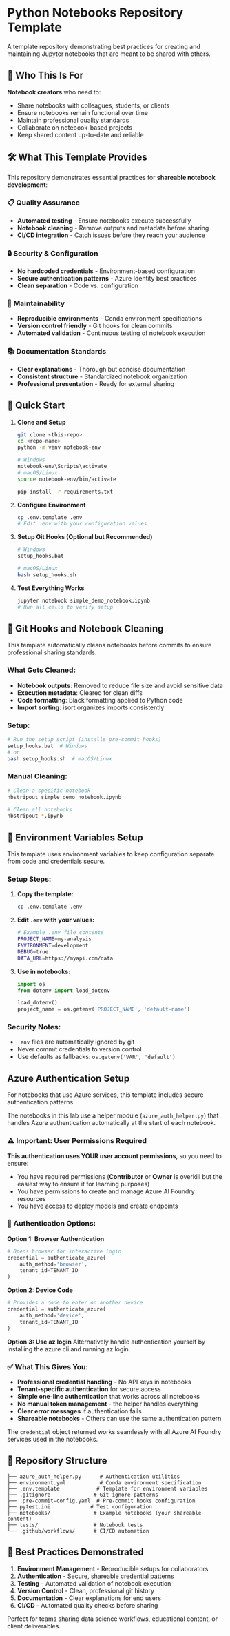 # Python Notebooks Repository Template

A template repository demonstrating best practices for creating and maintaining Jupyter notebooks that are meant to be shared with others.

## 🎯 Who This Is For

**Notebook creators** who need to:
- Share notebooks with colleagues, students, or clients
- Ensure notebooks remain functional over time
- Maintain professional quality standards
- Collaborate on notebook-based projects
- Keep shared content up-to-date and reliable

## 🛠️ What This Template Provides

This repository demonstrates essential practices for **shareable notebook development**:

### 📋 **Quality Assurance**
- **Automated testing** - Ensure notebooks execute successfully
- **Notebook cleaning** - Remove outputs and metadata before sharing
- **CI/CD integration** - Catch issues before they reach your audience

### 🔒 **Security & Configuration**
- **No hardcoded credentials** - Environment-based configuration
- **Secure authentication patterns** - Azure Identity best practices
- **Clean separation** - Code vs. configuration

### 🔄 **Maintainability**
- **Reproducible environments** - Conda environment specifications
- **Version control friendly** - Git hooks for clean commits
- **Automated validation** - Continuous testing of notebook execution

### 📚 **Documentation Standards**
- **Clear explanations** - Thorough but concise documentation
- **Consistent structure** - Standardized notebook organization
- **Professional presentation** - Ready for external sharing

## 🚀 Quick Start

1. **Clone and Setup**
   ```bash
   git clone <this-repo>
   cd <repo-name>
   python -m venv notebook-env

   # Windows
   notebook-env\Scripts\activate
   # macOS/Linux
   source notebook-env/bin/activate

   pip install -r requirements.txt
   ```

2. **Configure Environment**
   ```bash
   cp .env.template .env
   # Edit .env with your configuration values
   ```

3. **Setup Git Hooks (Optional but Recommended)**
   ```bash
   # Windows
   setup_hooks.bat

   # macOS/Linux
   bash setup_hooks.sh
   ```

4. **Test Everything Works**
   ```bash
   jupyter notebook simple_demo_notebook.ipynb
   # Run all cells to verify setup
   ```

## 🧹 Git Hooks and Notebook Cleaning

This template automatically cleans notebooks before commits to ensure professional sharing standards.

### **What Gets Cleaned:**
- **Notebook outputs**: Removed to reduce file size and avoid sensitive data
- **Execution metadata**: Cleared for clean diffs
- **Code formatting**: Black formatting applied to Python code
- **Import sorting**: isort organizes imports consistently

### **Setup:**
```bash
# Run the setup script (installs pre-commit hooks)
setup_hooks.bat  # Windows
# or
bash setup_hooks.sh  # macOS/Linux
```

### **Manual Cleaning:**
```bash
# Clean a specific notebook
nbstripout simple_demo_notebook.ipynb

# Clean all notebooks
nbstripout *.ipynb
```

## 🔧 Environment Variables Setup

This template uses environment variables to keep configuration separate from code and credentials secure.

### **Setup Steps:**

1. **Copy the template:**
   ```bash
   cp .env.template .env
   ```

2. **Edit `.env` with your values:**
   ```bash
   # Example .env file contents
   PROJECT_NAME=my-analysis
   ENVIRONMENT=development
   DEBUG=true
   DATA_URL=https://myapi.com/data
   ```

3. **Use in notebooks:**
   ```python
   import os
   from dotenv import load_dotenv

   load_dotenv()
   project_name = os.getenv('PROJECT_NAME', 'default-name')
   ```

### **Security Notes:**
- `.env` files are automatically ignored by git
- Never commit credentials to version control
- Use defaults as fallbacks: `os.getenv('VAR', 'default')`

## Azure Authentication Setup

For notebooks that use Azure services, this template includes secure authentication patterns.

The notebooks in this lab use a helper module (`azure_auth_helper.py`) that handles Azure authentication automatically at the start of each notebook.

### ⚠️ Important: User Permissions Required

**This authentication uses YOUR user account permissions**, so you need to ensure:
- You have required permissions (**Contributor** or **Owner** is overkill but the easiest way to ensure it for learning purposes)
- You have permissions to create and manage Azure AI Foundry resources
- You have access to deploy models and create endpoints

### 🔧 Authentication Options:

**Option 1: Browser Authentication**
```python
# Opens browser for interactive login
credential = authenticate_azure(
    auth_method='browser',
    tenant_id=TENANT_ID
)
```

**Option 2: Device Code**
```python
# Provides a code to enter on another device
credential = authenticate_azure(
    auth_method='device',
    tenant_id=TENANT_ID
)
```

**Option 3: Use az login**
Alternatively handle authentication yourself by installing the azure cli and running az login.


### ✅ What This Gives You:

- **Professional credential handling** - No API keys in notebooks
- **Tenant-specific authentication** for secure access
- **Simple one-line authentication** that works across all notebooks
- **No manual token management** - the helper handles everything
- **Clear error messages** if authentication fails
- **Shareable notebooks** - Others can use the same authentication pattern

The `credential` object returned works seamlessly with all Azure AI Foundry services used in the notebooks.

## 📁 Repository Structure

```
├── azure_auth_helper.py      # Authentication utilities
├── environment.yml           # Conda environment specification
├── .env.template            # Template for environment variables
├── .gitignore              # Git ignore patterns
├── .pre-commit-config.yaml  # Pre-commit hooks configuration
├── pytest.ini             # Test configuration
├── notebooks/              # Example notebooks (your shareable content)
├── tests/                  # Notebook tests
└── .github/workflows/      # CI/CD automation
```

## 🎯 Best Practices Demonstrated

1. **Environment Management** - Reproducible setups for collaborators
2. **Authentication** - Secure, shareable credential patterns
3. **Testing** - Automated validation of notebook execution
4. **Version Control** - Clean, professional git history
5. **Documentation** - Clear explanations for end users
6. **CI/CD** - Automated quality checks before sharing

Perfect for teams sharing data science workflows, educational content, or client deliverables.
